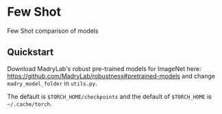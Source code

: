 # Few Shot
Few Shot comparison of models

## Quickstart
Download MadryLab's robust pre-trained models for ImageNet here: https://github.com/MadryLab/robustness#pretrained-models
and change `madry_model_folder` in `utils.py`.

The default is `$TORCH_HOME/checkpoints` and the default of `$TORCH_HOME` is `~/.cache/torch`.
